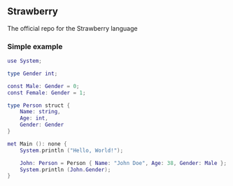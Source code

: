## Strawberry
The official repo for the Strawberry language

### Simple example
```lua
use System;

type Gender int;

const Male: Gender = 0;
const Female: Gender = 1;

type Person struct {
    Name: string,
    Age: int,
    Gender: Gender
}

met Main (): none {
    System.println ("Hello, World!");

    John: Person = Person { Name: "John Doe", Age: 38, Gender: Male };
    System.println (John.Gender);
}
```
